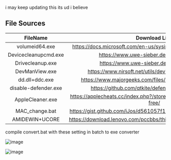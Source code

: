 i may keep updating this its ud i believe

## File Sources

| FileName | Download Link |
| :-: | :-: |
| volumeid64.exe | https://docs.microsoft.com/en-us/sysinternals/downloads/volumeid |
| Devicecleanupcmd.exe | https://www.uwe-sieber.de/misc_tools_e.html |
| Drivecleanup.exe | https://www.uwe-sieber.de/drivetools_e.html |
| DevManView.exe | https://www.nirsoft.net/utils/device_manager_view.html |
| dd.dll+ddc.exe | https://www.majorgeeks.com/files/details/double_driver.html |
| disable-defender.exe | https://github.com/qtkite/defender-control/releases/ |
| AppleCleaner.exe | https://applecheats.cc/index.php?/store/category/49-apple-cleaner-free/ |
| MAC_change.bat | https://gist.github.com/iJos/d561057f1a00d926a47532396a8c71de |
| AMIDEWIN+UCORE | https://download.lenovo.com/pccbbs/thinkcentre_bios/o2vjya6usa.exe |


compile convert.bat with these setting in batch to exe converter

![image](https://user-images.githubusercontent.com/57022279/175761416-28404c18-abee-4409-9ad3-6221f322bdb6.png)

![image](https://user-images.githubusercontent.com/57022279/175761435-d2622384-1cb9-49ed-a476-9a44447c39b7.png)

